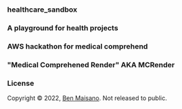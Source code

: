 ### healthcare_sandbox
### A playground for health projects

### AWS hackathon for medical comprehend
### "Medical Comprehened Render" AKA MCRender

### License

Copyright © 2022, [Ben Maisano](https://github.com/bjm88).  Not released to public.